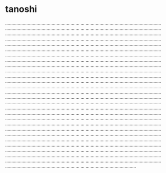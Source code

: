 # tanoshi

............................................................................................................................................................................................................................................................................................................................................................................................................................................................................................................................................................................................................................................................................................................................................................................................................................................................................................................................................................................................................................................................................................................................................................................................................................................................................................................................................................................................................................................................................................................................................................................................................................................................................................................................................................................................................................................................................................................................................................................................................................................................................................................................................................................................................................................................................................................................................................................................................................................................................................................................................................................................................................................................................................................................................................................................................................................................................................................................................................................................................................................................................................................................................................................................................................................................................................................................................................................................................................................................................................................................................................................................